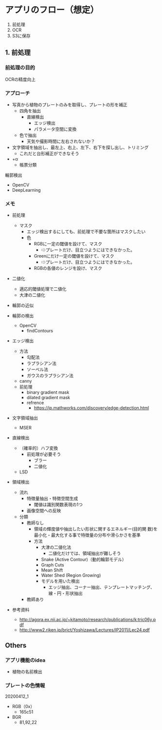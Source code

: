 # アプリのフロー（想定）



1. 前処理
2. OCR
3. S3に保存

## 1. 前処理
### 前処理の目的

OCRの精度向上

### アプローチ

- 写真から植物のプレートのみを取得し、プレートの形を補正
  - 四角を抽出
    - 直線検出
      - エッジ検出
      - パラメータ空間に変換
  - 色で抽出
    - 天気や撮影時間に左右されないか？
- 文字領域を抽出し、最左上、右上、左下、右下を探し出し、トリミング
  - これだと台形補正ができなそう
- +α
  - 帳票分類

輪郭検出
- OpenCV
- DeepLearning

### メモ

- 前処理
  - マスク
    - エッジ検出するにしても、前処理で不要な箇所はマスクしたい
    - 色
      - RGBに一定の閾値を設けて、マスク
        - ⇨プレートだけ、目立つようにはできなかった。
      - Greenにだけ一定の閾値を設けて、マスク
        - ⇨プレートだけ、目立つようにはできなかった。
      - RGBの各値のレンジを設け、マスク
  
- 二値化
  - 適応的閾値処理で二値化
  - 大津の二値化
  
- 輪郭の近似

- 輪郭の検出

   - OpenCV
      - findContours

- エッジ検出
  - 方法
    - 勾配法
    - ラプラシアン法
    - ソーベル法
    - ガウスのラプラシアン法
  - canny
  -  前処理
     -  binary gradient mask
     -  dilated gradient mask
     -  refrence
        -  https://jp.mathworks.com/discovery/edge-detection.html
  
-  文字領域抽出
   
   -  MSER
   
- 直線検出
  - （確率的）ハフ変換
    - 前処理が必要そう
      - ブラー
      - 二値化
  - LSD
  
- 領域検出

  - 流れ
    - 特徴量抽出・特徴空間生成
      - 閾値は識別関数表現の1つ
    - 画像空間への反映
  - 分類
     - 教師なし
       -  領域の輝度値や抽出したい形状に関するエネルギー(目的関 数)を最小化・最大化する事で特徴量の分布や滑らかさを基準
       - 方法
         - 大津の二値化法
           - 二値化だけでは、領域抽出が難しそう
         -  Snake (Active Contour)（動的輪郭モデル）
         - Graph Cuts
         - Mean Shift
         - Water Shed (Region Growing)
         - モデルを用いた検出
           - エッジ抽出、コーナー抽出、テンプレートマッチング、線・円・形状抽出
     - 教師あり

- 参考資料
  - http://agora.ex.nii.ac.jp/~kitamoto/research/publications/k:tric06y.pdf
  - http://www2.riken.jp/brict/Yoshizawa/Lectures/IP2011/Lec24.pdf

  



## Others

### アプリ機能のidea

- 植物の名前検出



### プレートの色情報

20200412_1

- RGB（0x）
  - 165c51
- BGR
  -  81,92,22